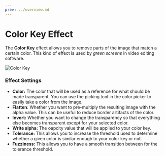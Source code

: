 ```yaml
---
prev: ../overview.md
---
```

# Color Key Effect

The **Color Key** effect allows you to remove parts of the image that match a certain color. This kind of effect is used by *green screens* in video editing software.

![Color Key](/img/effects/Color_key.gif)

### Effect Settings

* **Color:** The color that will be used as a reference for what should be made transparent. You can use the picking tool in the color picker to easily take a color from the image.
* **Flatten:** Whether you want to pre-multiply the resulting image with the alpha value. This can be useful to reduce border artifacts of the color.
* **Invert:** Whether you want to change the transparency so that everything else becomes transparent except for your selected color.
* **Write alpha:** The oapcity value that will be applied to your color key.
* **Tolerance:** This allows you to increase the threshold used to determine whether a given color is similar enough to your color key or not.
* **Fuzziness:** This allows you to have a smooth transition between for the tolerance threshold.
